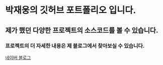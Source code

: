 # 박재웅의 깃허브 포트폴리오 입니다.
## 제가 했던 다양한 프로젝트의 소스코드를 볼 수 있습니다.
### 프로젝트의 더 자세한 내용은 제 블로그에서 찾아보실 수 있습니다.
[네이버 블로그](https://blog.naver.com/lala11112)
